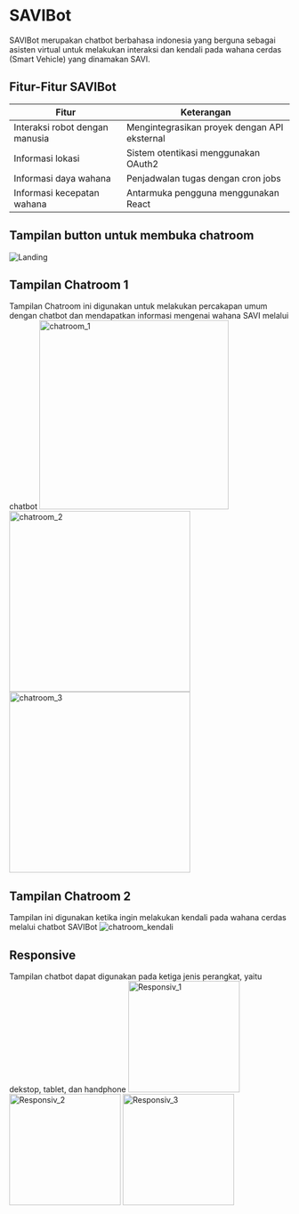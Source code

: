 # SAVIBot
SAVIBot merupakan chatbot berbahasa indonesia yang berguna sebagai asisten virtual untuk melakukan interaksi dan kendali pada wahana cerdas (Smart Vehicle) yang dinamakan SAVI.

## Fitur-Fitur SAVIBot
| Fitur              | Keterangan                                    |
|--------------------|----------------------------------------------|
| Interaksi robot dengan manusia      | Mengintegrasikan proyek dengan API eksternal |
| Informasi lokasi  | Sistem otentikasi menggunakan OAuth2         |
| Informasi daya wahana  | Penjadwalan tugas dengan cron jobs           |
| Informasi kecepatan wahana | Antarmuka pengguna menggunakan React         |


## Tampilan button untuk membuka chatroom
![Landing](https://drive.google.com/uc?export=view&id=1ZfhT7_cFNYomojni0tPW3Iyyt24BEdEc)

## Tampilan Chatroom 1
Tampilan Chatroom ini digunakan untuk melakukan percakapan umum dengan chatbot dan mendapatkan informasi mengenai wahana SAVI melalui chatbot
<img src="https://drive.google.com/uc?export=view&id=12eqV2YOye_fP_S7P72vhtOsSASjAcVYT" width="340" alt="chatroom_1"> <img src="https://drive.google.com/uc?export=view&id=15ro6P7OkUGvgO1S-s42V4rsSN1Pq_vFn" width="325" alt="chatroom_2"> <img src="https://drive.google.com/uc?export=view&id=1y0euRICGdVL3dmpQUiYHR_zFKpNZxoag" width="325" alt="chatroom_3"> 


## Tampilan Chatroom 2
Tampilan ini digunakan ketika ingin melakukan kendali pada wahana cerdas melalui chatbot SAVIBot
![chatroom_kendali](https://drive.google.com/uc?export=view&id=12rro2xjWDczNZbQWFUGorPx-yFRdEKFB)


## Responsive
Tampilan chatbot dapat digunakan pada ketiga jenis perangkat, yaitu dekstop, tablet, dan handphone
<img src="https://drive.google.com/uc?export=view&id=1oASEyxbS4aMx4x2653hxwyakw0LCJjzO" width="200" alt="Responsiv_1"> 
<img src="https://drive.google.com/uc?export=view&id=1RsnEcbzGIwWpt0UspOe2hrGfconeeWFm" width="200" alt="Responsiv_2"> 
<img src="https://drive.google.com/uc?export=view&id=1LoaErCMgw0B5EbtxzmCAVg2cH_G1e_yv" width="200" alt="Responsiv_3">

